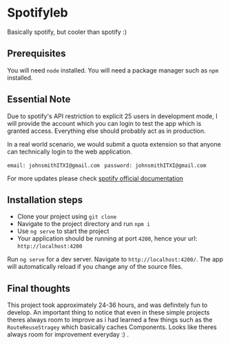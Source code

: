 # Spotifyleb

Basically spotify, but cooler than spotify :)

## Prerequisites

You will need `node` installed.
You will need a package manager such as `npm` installed.

## Essential Note

Due to spotify's API restriction to explicit 25 users in development mode,
I will provide the account which you can login to test the app which is granted access. Everything else should probably act as in production.

In a real world scenario, we would submit a quota extension so that anyone can technically login to the web application.

`email: johnsmithITXI@gmail.com `
`password: johnsmithITXI@gmail.com `

For more updates please check [spotify official documentation](https://developer.spotify.com/community/news/2021/05/27/improving-the-developer-and-user-experience-for-third-party-apps/)

## Installation steps

- Clone your project using `git clone`
- Navigate to the project directory and run `npm i`
- Use `ng serve` to start the project
- Your application should be running at port `4200`, hence your url: `http://localhost:4200`

Run `ng serve` for a dev server. Navigate to `http://localhost:4200/`. The app will automatically reload if you change any of the source files.

## Final thoughts

This project took approximately 24-36 hours, and was definitely fun to develop. An important thing to notice that even in these simple projects theres always room to improve as i had learned a few things such as the `RouteReuseStragey` which basically caches Components. Looks like theres always room for improvement everyday :) .
